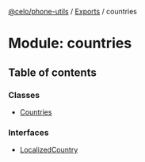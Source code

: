 [@celo/phone-utils](../README.md) / [Exports](../modules.md) / countries

# Module: countries

## Table of contents

### Classes

- [Countries](../classes/countries.Countries.md)

### Interfaces

- [LocalizedCountry](../interfaces/countries.LocalizedCountry.md)
